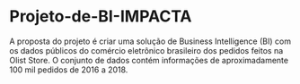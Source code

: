 # Projeto-de-BI-IMPACTA
A proposta do projeto é criar uma solução de Business Intelligence (BI) com os dados públicos do comércio eletrônico brasileiro dos pedidos feitos na Olist Store. O conjunto de dados contém informações de aproximadamente 100 mil pedidos de 2016 a 2018.
